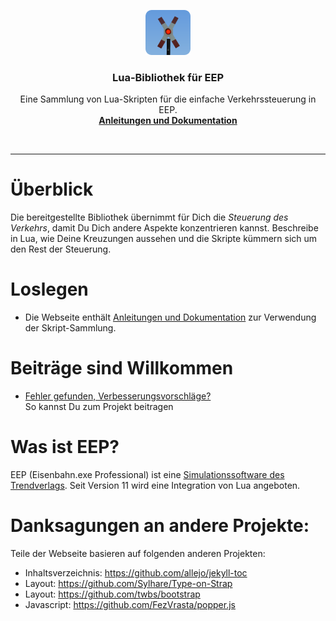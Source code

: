 <p align="center">
  <a href="http://andreas-kreuz.github.io/ak-lua-bibliothek-fuer-eep">
    <img src="assets/img/avatar-andreas-kreuz-128.png" alt="" width=72 height=72>
  </a>

  <h3 align="center">Lua-Bibliothek für EEP</h3>

  <p align="center">
    Eine Sammlung von Lua-Skripten für die einfache Verkehrssteuerung in EEP.
    <br>
    <a href="http://andreas-kreuz.github.io/ak-lua-bibliothek-fuer-eep"><strong>Anleitungen und Dokumentation</strong></a>
  </p>
</p>

<br>

<hr>

# Überblick

Die bereitgestellte Bibliothek übernimmt für Dich die _Steuerung des Verkehrs_, damit Du Dich andere Aspekte konzentrieren kannst. Beschreibe in Lua, wie Deine Kreuzungen aussehen und die Skripte kümmern sich um den Rest der Steuerung.


# Loslegen

* Die Webseite enthält [Anleitungen und Dokumentation](http://andreas-kreuz.github.io/ak-lua-bibliothek-fuer-eep) zur Verwendung der Skript-Sammlung.

# Beiträge sind Willkommen
* [Fehler gefunden, Verbesserungsvorschläge?](CONTRIBUTING.md) <br>So kannst Du zum Projekt beitragen

# Was ist EEP?

EEP (Eisenbahn.exe Professional) ist eine [Simulationssoftware des Trendverlags](https://trendverlag.com/was-ist-eep-eisenbahn-exe.html). Seit Version 11 wird eine Integration von Lua angeboten.

# Danksagungen an andere Projekte:

Teile der Webseite basieren auf folgenden anderen Projekten:
* Inhaltsverzeichnis: https://github.com/allejo/jekyll-toc
* Layout: https://github.com/Sylhare/Type-on-Strap
* Layout: https://github.com/twbs/bootstrap
* Javascript: https://github.com/FezVrasta/popper.js
